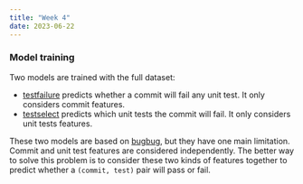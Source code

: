 ```yaml
---
title: "Week 4"
date: 2023-06-22
---
```


### Model training

Two models are trained with the full dataset:
- [testfailure](https://github.com/baolef/libreoffice-ci/blob/main/models/testfailure.py) predicts whether a commit will fail any unit test. It only considers commit features.
- [testselect](https://github.com/baolef/libreoffice-ci/blob/main/models/testselect.py) predicts which unit tests the commit will fail. It only considers unit tests features.

These two models are based on [bugbug](https://github.com/mozilla/bugbug), but they have one main limitation. Commit and unit test features are considered independently. The better way to solve this problem is to consider these two kinds of features together to predict whether a `(commit, test)` pair will pass or fail.
